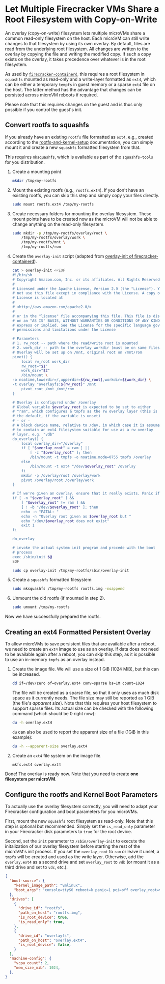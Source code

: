 # Let Multiple Firecracker VMs Share a Root Filesystem with Copy-on-Write

An overlay (copy-on-write) filesystem lets multiple microVMs share a common read-only
filesystem on the host. Each microVM can still write changes to that filesystem
by using its own overlay. By default, files are read from the underlying root filesystem.
All changes are written to the overlay by copying the file and writing the modified
copy. If such a copy exists on the overlay, it takes precedence over whatever is
in the root filesystem.

As used by [`firecracker-containerd`](https://github.com/firecracker-microvm/firecracker-containerd),
this requires a root filesystem in `squashfs` mounted as read-only and a write-layer
formatted as `ext4`, which can be either a temporary `tempfs` in guest memory or
a sparse `ext4` file on the host. The latter method has the advantage that changes
can be persisted across microVM reboots if required.

Please note that this requires changes on the guest and is thus only possible
if you control the guest's init.

## Convert rootfs to squashfs

If you already have an existing `rootfs` file formatted as `ext4`, e.g., created
according to the [rootfs-and-kernel-setup](https://github.com/firecracker-microvm/firecracker/blob/main/docs/rootfs-and-kernel-setup.md)
documentation, you can simply mount it and create a new `squashfs` formatted filesystem
from that.

This requires `mksquashfs`, which is available as part of the `squashfs-tools`
for you distribution.

1. Create a mounting point

    ```bash
    mkdir /tmp/my-rootfs
    ```

1. Mount the existing rootfs (e.g., `rootfs.ext4`). If you don't have an existing
    rootfs, you can skip this step and simply copy your files directly.

    ```bash
    sudo mount rootfs.ext4 /tmp/my-rootfs
    ```

1. Create necessary folders for mounting the overlay filesystem. These mount points
    have to be created now as the microVM will not be able to change anything on
    the read-only filesystem.

    ```bash
    sudo mkdir -p /tmp/my-rootfs/overlay/root \
        /tmp/my-rootfs/overlay/work \
        /tmp/my-rootfs/mnt \
        /tmp/my-rootfs/rom
    ```

1. Create  the `overlay-init` script (adapted from [overlay-init of firecracker-containerd](https://github.com/firecracker-microvm/firecracker-containerd/blob/main/tools/image-builder/files_debootstrap/sbin/overlay-init)).

    ```bash
    cat > overlay-init <<EOF
    #!/bin/sh
    # Copyright Amazon.com, Inc. or its affiliates. All Rights Reserved
    #
    # Licensed under the Apache License, Version 2.0 (the "License"). You may
    # not use this file except in compliance with the License. A copy of the
    # License is located at
    #
    # <http://aws.amazon.com/apache2.0/>
    #
    # or in the "license" file accompanying this file. This file is distributed
    # on an "AS IS" BASIS, WITHOUT WARRANTIES OR CONDITIONS OF ANY KIND, either
    # express or implied. See the License for the specific language governing
    # permissions and limitations under the License

    # Parameters
    # 1. rw_root -- path where the read/write root is mounted
    # 2. work_dir -- path to the overlay workdir (must be on same filesystem as rw_root)
    # Overlay will be set up on /mnt, original root on /mnt/rom
    pivot() {
        local rw_root work_dir
        rw_root="$1"
        work_dir="$2"
        /bin/mount \
    -o noatime,lowerdir=/,upperdir=${rw_root},workdir=${work_dir} \
    -t overlay "overlayfs:${rw_root}" /mnt
        pivot_root /mnt /mnt/rom
    }

    # Overlay is configured under /overlay
    # Global variable $overlay_root is expected to be set to either
    # "ram", which configures a tmpfs as the rw overlay layer (this is
    # the default, if the variable is unset)
    # - or -
    # A block device name, relative to /dev, in which case it is assumed
    # to contain an ext4 filesystem suitable for use as a rw overlay
    # layer. e.g. "vdb"
    do_overlay() {
        local overlay_dir="/overlay"
        if [ "$overlay_root" = ram ] ||
            [ -z "$overlay_root" ]; then
            /bin/mount -t tmpfs -o noatime,mode=0755 tmpfs /overlay
        else
            /bin/mount -t ext4 "/dev/$overlay_root" /overlay
        fi
        mkdir -p /overlay/root /overlay/work
        pivot /overlay/root /overlay/work
    }

    # If we're given an overlay, ensure that it really exists. Panic if not
    if [ -n "$overlay_root" ] &&
        [ "$overlay_root" != ram ] &&
        [ ! -b "/dev/$overlay_root" ]; then
        echo -n "FATAL: "
        echo -n "Overlay root given as $overlay_root but "
        echo "/dev/$overlay_root does not exist"
        exit 1
    fi

    do_overlay

    # invoke the actual system init program and procede with the boot
    # process
    exec /sbin/init $@
    EOF

    sudo cp overlay-init /tmp/my-rootfs/sbin/overlay-init
    ```

1. Create a `squashfs` formatted filesystem

    ```bash
    sudo mksquashfs /tmp/my-rootfs rootfs.img -noappend
    ```

1. Unmount the old rootfs (if mounted in step 2).

    ```bash
    sudo umount /tmp/my-rootfs
    ```

Now we have successfully prepared the rootfs.

## Creating an ext4 Formatted Persistent Overlay

To allow microVMs to save persistent files that are available after a reboot, we
need to create an `ext4` image to use as an overlay. If data does not need to be
available again after a reboot, you can skip this step, as it is possible to use
an in-memory `tmpfs` as an overlay instead.

1. Create the image file. We will use a size of 1 GiB (1024 MiB), but this can
    be increased.

    ```bash
    dd if=/dev/zero of=overlay.ext4 conv=sparse bs=1M count=1024
    ```

    The file will be created as a sparse file, so that it only uses as much disk
    space as it currently needs. The file size may still be reported as 1 GiB
    (the file's _apparent size_). Note that this requires your host filesystem
    to support sparse files. Its actual size can be checked with the following
    command (which should be 0 right now):

    ```bash
    du -h overlay.ext4
    ```

    `du` can also be used to report the apparent size of a file (1GiB in this
    example):

    ```bash
    du -h --apparent-size overlay.ext4
    ```

1. Create an `ext4` file system on the image file.

    ```bash
    mkfs.ext4 overlay.ext4
    ```

Done! The overlay is ready now. Note that you need to create **one filesystem per
microVM**.

## Configure the rootfs and Kernel Boot Parameters

To actually use the overlay filesystem correctly, you will need to adapt your Firecracker
configuration and boot parameters for you microVMs.

First, mount the new `squashfs` root filesystem as read-only. Note that this step
is optional but recommended. Simply set the `is_read_only` parameter in your Firecracker
disk parameters to `true` for the root device.

Second, set the `init` parameter to `/sbin/overlay-init` to execute the initalization
of our overlay filesystem before starting the rest of the microVM's init process.
If you set the `overlay_root` to `ram` or leave it unset, a `tmpfs` will be created
and used as the write layer. Otherwise, add the `overlay.ext4` as a second drive
and set `overlay_root` to `vdb` (or mount it as a third drive and set to `vdc`, etc.).

```json
{
  "boot-source": {
    "kernel_image_path": "vmlinux",
    "boot_args": "console=ttyS0 reboot=k panic=1 pci=off overlay_root=vdb init=/sbin/overlay-init",
  },
  "drives": [
    {
      "drive_id": "rootfs",
      "path_on_host": "rootfs.img",
      "is_root_device": true,
      "is_read_only": true,
    },
    {
      "drive_id": "overlayfs",
      "path_on_host": "overlay.ext4",
      "is_root_device": false,
    }
  ],
  "machine-config": {
    "vcpu_count": 2,
    "mem_size_mib": 1024,
  },
}
```
